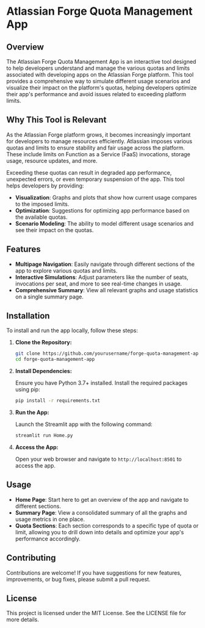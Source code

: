 # Atlassian Forge Quota Management App

## Overview

The Atlassian Forge Quota Management App is an interactive tool designed to help developers understand and manage the various quotas and limits associated with developing apps on the Atlassian Forge platform. This tool provides a comprehensive way to simulate different usage scenarios and visualize their impact on the platform's quotas, helping developers optimize their app's performance and avoid issues related to exceeding platform limits.

## Why This Tool is Relevant

As the Atlassian Forge platform grows, it becomes increasingly important for developers to manage resources efficiently. Atlassian imposes various quotas and limits to ensure stability and fair usage across the platform. These include limits on Function as a Service (FaaS) invocations, storage usage, resource updates, and more.

Exceeding these quotas can result in degraded app performance, unexpected errors, or even temporary suspension of the app. This tool helps developers by providing:

- **Visualization**: Graphs and plots that show how current usage compares to the imposed limits.
- **Optimization**: Suggestions for optimizing app performance based on the available quotas.
- **Scenario Modeling**: The ability to model different usage scenarios and see their impact on the quotas.

## Features

- **Multipage Navigation**: Easily navigate through different sections of the app to explore various quotas and limits.
- **Interactive Simulations**: Adjust parameters like the number of seats, invocations per seat, and more to see real-time changes in usage.
- **Comprehensive Summary**: View all relevant graphs and usage statistics on a single summary page.

## Installation

To install and run the app locally, follow these steps:

1. **Clone the Repository:**

    ```bash
    git clone https://github.com/yourusername/forge-quota-management-app.git
    cd forge-quota-management-app
    ```

2. **Install Dependencies:**

    Ensure you have Python 3.7+ installed. Install the required packages using pip:

    ```bash
    pip install -r requirements.txt
    ```

3. **Run the App:**

    Launch the Streamlit app with the following command:

    ```bash
    streamlit run Home.py
    ```

4. **Access the App:**

    Open your web browser and navigate to `http://localhost:8501` to access the app.

## Usage

- **Home Page**: Start here to get an overview of the app and navigate to different sections.
- **Summary Page**: View a consolidated summary of all the graphs and usage metrics in one place.
- **Quota Sections**: Each section corresponds to a specific type of quota or limit, allowing you to drill down into details and optimize your app's performance accordingly.

## Contributing

Contributions are welcome! If you have suggestions for new features, improvements, or bug fixes, please submit a pull request.

## License

This project is licensed under the MIT License. See the LICENSE file for more details.

